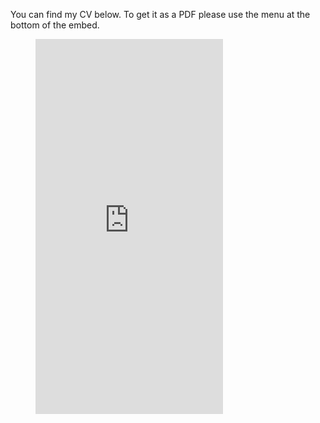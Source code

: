 You can find my CV below. To get it as a PDF please use the menu at the bottom of the embed.

<figure class="iframe-wrapper"><iframe src="https://onedrive.live.com/embed?cid=2200492C755BF71B&resid=2200492C755BF71B%21191307&authkey=AO9XYa55Ey9iYsY&em=2" height="600" frameborder="0" scrolling="no"></iframe></figure>
